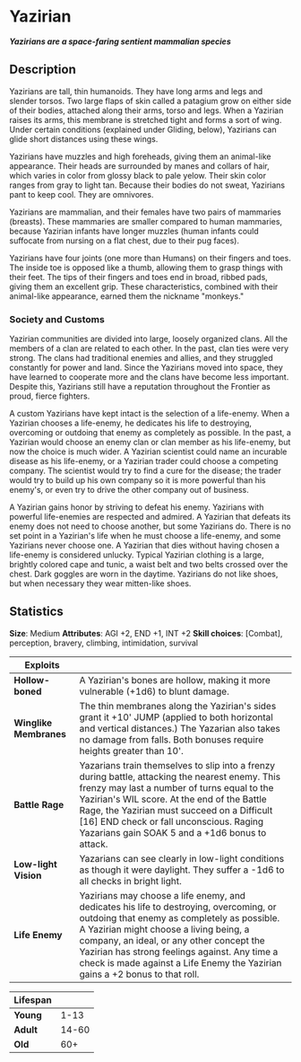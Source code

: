 # Yazirian
***Yazirians are a space-faring sentient mammalian species*** 

## Description
Yazirians are tall, thin humanoids. They have long arms and legs and slender torsos. Two large flaps of skin called a patagium grow on either side of their bodies, attached along their arms, torso and legs. When a Yazirian raises its arms, this membrane is stretched tight and forms a sort of wing. Under certain conditions (explained under Gliding, below), Yazirians can glide short distances using these wings.

Yazirians have muzzles and high foreheads, giving them an animal-like appearance. Their heads are surrounded by manes and collars of hair, which varies in color from glossy black to pale yelow. Their skin color ranges from gray to Iight tan. Because their bodies do not sweat, Yazirians pant to keep cool. They are omnivores.

Yazirians are mammalian, and their females have two pairs of mammaries (breasts). These mammaries are smaller compared to human mammaries, because Yazirian infants have longer muzzles (human infants could suffocate from nursing on a flat chest, due to their pug faces).

Yazirians have four joints (one more than Humans) on their fingers and toes. The inside toe is opposed like a thumb, allowing them to grasp things with their feet. The tips of their fingers and toes end in broad, ribbed pads, giving them an excellent grip. These characteristics, combined with their animal-like appearance, earned them the nickname "monkeys."

### Society and Customs
Yazirian communities are divided into large, loosely organized clans. All the members of a clan are related to each other. In the past, clan ties were very strong. The clans had traditional enemies and allies, and they struggled constantly for power and land. Since the Yazirians moved into space, they have learned to cooperate more and the clans have become less important. Despite this, Yazirians still have a reputation throughout the Frontier as proud, fierce fighters.

A custom Yazirians have kept intact is the selection of a life-enemy. When a Yazirian chooses a life-enemy, he dedicates his life to destroying, overcoming or outdoing that enemy as completely as possible. In the past, a Yazirian would choose an enemy clan or clan member as his life-enemy, but now the choice is much wider. A Yazirian scientist could name an incurable disease as his life-enemy, or a Yazirian trader could choose a competing company. The scientist would try to find a cure for the disease; the trader would try to build up his own company so it is more powerful than his enemy's, or even try to drive the other company out of business.

A Yazirian gains honor by striving to defeat his enemy. Yazirians with powerful life-enemies are respected and admired. A Yazirian that defeats its enemy does not need to choose another, but some Yazirians do. There is no set point in a Yazirian's life when he must choose a life-enemy, and some Yazirians never choose one. A Yazirian that dies without having chosen a life-enemy is considered unlucky. Typical Yazirian clothing is a large, brightly colored cape and tunic, a waist belt and two belts crossed over the chest. Dark goggles are worn in the daytime. Yazirians do not like shoes, but when necessary they wear mitten-like shoes.

## Statistics
**Size**: Medium
**Attributes**: AGI +2, END +1, INT +2
**Skill choices**: [Combat], perception, bravery, climbing, intimidation, survival

| Exploits ||
| ---- | ---- |
| **Hollow-boned** | A Yazirian's bones are hollow, making it more vulnerable (+1d6) to blunt damage.
| **Winglike Membranes** | The thin membranes along the Yazirian's sides grant it +10' JUMP (applied to both horizontal and vertical distances.) The Yazarian also takes no damage from falls. Both bonuses require heights greater than 10'. |
| **Battle Rage** | Yazarians train themselves to slip into a frenzy during battle, attacking the nearest enemy. This frenzy may last a number of turns equal to the Yazirian's WIL score. At the end of the Battle Rage, the Yazirian must succeed on a Difficult [16] END check or fall unconscious. Raging Yazarians gain SOAK 5 and a +1d6 bonus to attack. |
| **Low-light Vision** | Yazarians can see clearly in low-light conditions as though it were daylight. They suffer a -1d6 to all checks in bright light. |
| **Life Enemy** | Yazirians may choose a life enemy, and dedicates his life to destroying, overcoming, or outdoing that enemy as completely as possible. A Yazirian might choose a living being, a company, an ideal, or any other concept the Yazirian has strong feelings against. Any time a check is made against a Life Enemy the Yazirian gains a +2 bonus to that roll. |

|  Lifespan ||
| ---- | ---- |
| **Young** | 1-13 | 
| **Adult** | 14-60 | 
| **Old** | 60+ |
